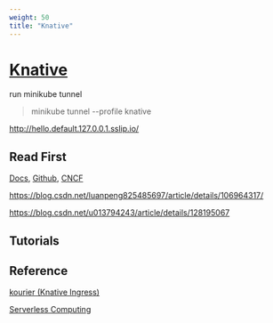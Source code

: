 ```yaml
---
weight: 50
title: "Knative"
---
```


# [Knative](https://knative.dev/docs/)  

run minikube tunnel
> minikube tunnel --profile knative

http://hello.default.127.0.0.1.sslip.io/



## Read First

[Docs](https://knative.dev/docs/), [Github](https://github.com/knative), [CNCF](https://www.cncf.io/projects/knative/)        

https://blog.csdn.net/luanpeng825485697/article/details/106964317/

https://blog.csdn.net/u013794243/article/details/128195067

[]()

[]()

[]()

[]()

[]()

[]()

[]()

[]()



## Tutorials



## Reference

[kourier (Knative Ingress)](https://github.com/knative-extensions/net-kourier)

[Serverless Computing](https://en.wikipedia.org/wiki/Serverless_computing)

[]()

[]()

[]()

[]()

[]()

[]()

[]()

[]()

[]()

[]()

[]()

[]()

[]()

[]()

[]()

[]()

[]()

[]()

[]()

[]()

[]()

[]()

